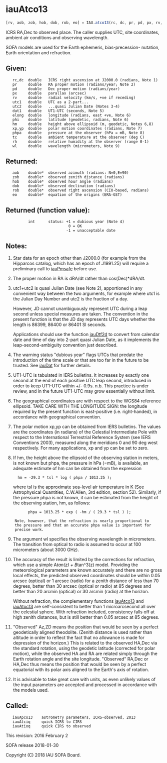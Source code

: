 # iauAtco13

```js
[rv, aob, zob, hob, dob, rob, eo] = IAU.atco13(rc, dc, pr, pd, px, rv, utc1, utc2, dut1, elong, phi, hm, xp, yp, phpa, tc, rh, wl)
```

ICRS RA,Dec to observed place.  The caller supplies UTC, site
coordinates, ambient air conditions and observing wavelength.

SOFA models are used for the Earth ephemeris, bias-precession-
nutation, Earth orientation and refraction.

## Given:
```
   rc,dc  double   ICRS right ascension at J2000.0 (radians, Note 1)
   pr     double   RA proper motion (radians/year; Note 2)
   pd     double   Dec proper motion (radians/year)
   px     double   parallax (arcsec)
   rv     double   radial velocity (km/s, +ve if receding)
   utc1   double   UTC as a 2-part...
   utc2   double   ...quasi Julian Date (Notes 3-4)
   dut1   double   UT1-UTC (seconds, Note 5)
   elong  double   longitude (radians, east +ve, Note 6)
   phi    double   latitude (geodetic, radians, Note 6)
   hm     double   height above ellipsoid (m, geodetic, Notes 6,8)
   xp,yp  double   polar motion coordinates (radians, Note 7)
   phpa   double   pressure at the observer (hPa = mB, Note 8)
   tc     double   ambient temperature at the observer (deg C)
   rh     double   relative humidity at the observer (range 0-1)
   wl     double   wavelength (micrometers, Note 9)
```

## Returned:
```
   aob    double*  observed azimuth (radians: N=0,E=90)
   zob    double*  observed zenith distance (radians)
   hob    double*  observed hour angle (radians)
   dob    double*  observed declination (radians)
   rob    double*  observed right ascension (CIO-based, radians)
   eo     double*  equation of the origins (ERA-GST)
```

## Returned (function value):
```
          int      status: +1 = dubious year (Note 4)
                            0 = OK
                           -1 = unacceptable date
```

## Notes:

1)  Star data for an epoch other than J2000.0 (for example from the
    Hipparcos catalog, which has an epoch of J1991.25) will require
    a preliminary call to [iauPmsafe][1] before use.

2)  The proper motion in RA is dRA/dt rather than cos(Dec)*dRA/dt.

3)  utc1+utc2 is quasi Julian Date (see Note 2), apportioned in any
    convenient way between the two arguments, for example where utc1
    is the Julian Day Number and utc2 is the fraction of a day.

    However, JD cannot unambiguously represent UTC during a leap
    second unless special measures are taken.  The convention in the
    present function is that the JD day represents UTC days whether
    the length is 86399, 86400 or 86401 SI seconds.

    Applications should use the function [iauDtf2d][2] to convert from
    calendar date and time of day into 2-part quasi Julian Date, as
    it implements the leap-second-ambiguity convention just
    described.

4)  The warning status "dubious year" flags UTCs that predate the
    introduction of the time scale or that are too far in the
    future to be trusted.  See [iauDat][3] for further details.

5)  UT1-UTC is tabulated in IERS bulletins.  It increases by exactly
    one second at the end of each positive UTC leap second,
    introduced in order to keep UT1-UTC within +/- 0.9s.  n.b. This
    practice is under review, and in the future UT1-UTC may grow
    essentially without limit.

6)  The geographical coordinates are with respect to the WGS84
    reference ellipsoid.  TAKE CARE WITH THE LONGITUDE SIGN:  the
    longitude required by the present function is east-positive
    (i.e. right-handed), in accordance with geographical convention.

7)  The polar motion xp,yp can be obtained from IERS bulletins.  The
    values are the coordinates (in radians) of the Celestial
    Intermediate Pole with respect to the International Terrestrial
    Reference System (see IERS Conventions 2003), measured along the
    meridians 0 and 90 deg west respectively.  For many
    applications, xp and yp can be set to zero.

8)  If hm, the height above the ellipsoid of the observing station
    in meters, is not known but phpa, the pressure in hPa (=mB),
    is available, an adequate estimate of hm can be obtained from
    the expression

          hm = -29.3 * tsl * log ( phpa / 1013.25 );

    where tsl is the approximate sea-level air temperature in K
    (See Astrophysical Quantities, C.W.Allen, 3rd edition, section
    52).  Similarly, if the pressure phpa is not known, it can be
    estimated from the height of the observing station, hm, as
    follows:

```
          phpa = 1013.25 * exp ( -hm / ( 29.3 * tsl ) );

    Note, however, that the refraction is nearly proportional to
    the pressure and that an accurate phpa value is important for
    precise work.
```

9)  The argument wl specifies the observing wavelength in
    micrometers.  The transition from optical to radio is assumed to
    occur at 100 micrometers (about 3000 GHz).

10) The accuracy of the result is limited by the corrections for
    refraction, which use a simple A*tan(z) + B*tan^3(z) model.
    Providing the meteorological parameters are known accurately and
    there are no gross local effects, the predicted observed
    coordinates should be within 0.05 arcsec (optical) or 1 arcsec
    (radio) for a zenith distance of less than 70 degrees, better
    than 30 arcsec (optical or radio) at 85 degrees and better
    than 20 arcmin (optical) or 30 arcmin (radio) at the horizon.

    Without refraction, the complementary functions [iauAtco13][4] and
    [iauAtoc13][5] are self-consistent to better than 1 microarcsecond
    all over the celestial sphere.  With refraction included,
    consistency falls off at high zenith distances, but is still
    better than 0.05 arcsec at 85 degrees.

11) "Observed" Az,ZD means the position that would be seen by a
    perfect geodetically aligned theodolite.  (Zenith distance is
    used rather than altitude in order to reflect the fact that no
    allowance is made for depression of the horizon.)  This is
    related to the observed HA,Dec via the standard rotation, using
    the geodetic latitude (corrected for polar motion), while the
    observed HA and RA are related simply through the Earth rotation
    angle and the site longitude.  "Observed" RA,Dec or HA,Dec thus
    means the position that would be seen by a perfect equatorial
    with its polar axis aligned to the Earth's axis of rotation.

12) It is advisable to take great care with units, as even unlikely
    values of the input parameters are accepted and processed in
    accordance with the models used.

## Called:
```
   iauApco13    astrometry parameters, ICRS-observed, 2013
   iauAtciq     quick ICRS to CIRS
   iauAtioq     quick CIRS to observed
```

This revision:   2016 February 2

SOFA release 2018-01-30

Copyright (C) 2018 IAU SOFA Board.

[1]: iau.pmsafe.md
[2]: iau.dtf2d.md
[3]: iau.dat.md
[4]: iau.atco13.md
[5]: iau.atoc13.md
